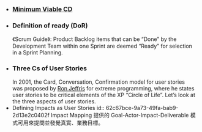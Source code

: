 - ### [Minimum Viable CD](https://minimumcd.org/minimumcd/#continuous-integration)
- ### Definition of ready (DoR)
  《Scrum Guide》: Product Backlog items that can be “Done” by the Development Team within one Sprint are deemed “Ready” for selection in a Sprint Planning.
- ### Three Cs of User Stories
  In 2001, the Card, Conversation, Confirmation model for user stories was proposed by [Ron Jeffris](http://xprogramming.com/articles/expcardconversationconfirmation/) for extreme programming, where he states user stories to be critical elements of the XP “Circle of Life”. Let’s look at the three aspects of user stories.
- Defining Impacts as User Stories
  id:: 62c67bce-9a73-49fa-bab9-2d13e2c0402f
  Impact Mapping 提供的 Goal-Actor-Impact-Deliverable 模式可用來提問並發覺真實、業務目標。